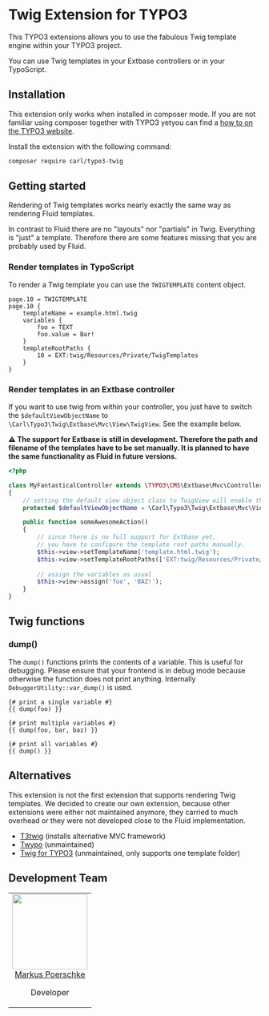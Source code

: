 # Twig Extension for TYPO3

This TYPO3 extensions allows you to use the fabulous Twig template engine within your TYPO3 project.

You can use Twig templates in your Extbase controllers or in your TypoScript.

## Installation

This extension only works when installed in composer mode. If you are not familiar using composer together with TYPO3
yetyou can find a [how to on the TYPO3 website](https://composer.typo3.org/).

Install the extension with the following command:

```bash
composer require carl/typo3-twig
```

## Getting started

Rendering of Twig templates works nearly exactly the same way as rendering Fluid templates.

In contrast to Fluid there are no "layouts" nor "partials" in Twig. Everything is "just" a template. Therefore there
are some features missing that you are probably used by Fluid.

### Render templates in TypoScript

To render a Twig template you can use the `TWIGTEMPLATE` content object.

```typo3_typoscript
page.10 = TWIGTEMPLATE
page.10 {
    templateName = example.html.twig
    variables {
        foo = TEXT
        foo.value = Bar!
    }
    templateRootPaths {
        10 = EXT:twig/Resources/Private/TwigTemplates
    }
}
```

### Render templates in an Extbase controller

If you want to use twig from within your controller, you just have to switch the `$defaultViewObjectName` to 
`\Carl\Typo3\Twig\Extbase\Mvc\View\TwigView`. See the example below.

**⚠️ The support for Extbase is still in development. Therefore the path and filename of the templates have to be set 
manually. It is planned to have the same functionality as Fluid in future versions.** 

```php
<?php

class MyFantasticalController extends \TYPO3\CMS\Extbase\Mvc\Controller\ActionController
{
    // setting the default view object class to TwigView will enable the Twig templates
    protected $defaultViewObjectName = \Carl\Typo3\Twig\Extbase\Mvc\View\TwigView::class;

    public function someAwesomeAction()
    {
        // since there is no full support for Extbase yet,
        // you have to configure the template root paths manually.
        $this->view->setTemplateName('template.html.twig');
        $this->view->setTemplateRootPaths(['EXT:twig/Resources/Private/TwigTemplates/']);
        
        // assign the variables as usual
        $this->view->assign('foo', 'BAZ!');
    }
}
```

## Twig functions

### dump()

The `dump()` functions prints the contents of a variable. This is useful for debugging. Please ensure that your frontend
is in debug mode because otherwise the function does not print anything. Internally `DebuggerUtility::var_dump()` is used.

```twig
{# print a single variable #}
{{ dump(foo) }}

{# print multiple variables #}
{{ dump(foo, bar, baz) }}

{# print all variables #}
{{ dump() }}
```

## Alternatives

This extension is not the first extension that supports rendering Twig templates. We decided to create our own 
extension, because other extensions were either not maintained anymore, they carried to much overhead or they were not
developed close to the Fluid implementation.

* [T3twig](https://extensions.typo3.org/extension/t3twig/) (installs alternative MVC framework)
* [Twypo](https://extensions.typo3.org/extension/twypo/) (unmaintained)
* [Twig for TYPO3](https://extensions.typo3.org/extension/twig_for_typo3/) (unmaintained, only supports one template folder)

## Development Team

<table>
    <tr>
        <td align="center" valign="top">
            <img width="150" height="150" src="https://github.com/markuspoerschke.png?s=150">
            <br>
            <a href="https://github.com/markuspoerschke">Markus Poerschke</a>
            <p>Developer</p>
      </td>
    </tr>
</table>
